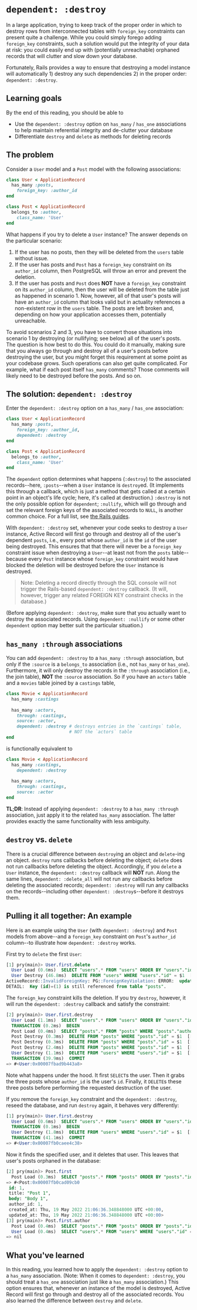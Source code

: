 # `dependent: :destroy`

In a large application, trying to keep track of the proper order in which to
destroy rows from interconnected tables with `foreign_key` constraints can
present quite a challenge. While you could simply forego adding `foreign_key`
constraints, such a solution would put the integrity of your data at risk: you
could easily end up with (potentially unreachable) orphaned records that will
clutter and slow down your database.

Fortunately, Rails provides a way to ensure that destroying a model instance
will automatically 1) destroy any such dependencies 2) in the proper order:
`dependent: :destroy`.

## Learning goals

By the end of this reading, you should be able to

* Use the `dependent: :destroy` option on `has_many` / `has_one` associations to
  help maintain referential integrity and de-clutter your database
* Differentiate `destroy` and `delete` as methods for deleting records

## The problem

Consider a `User` model and a `Post` model with the following associations:

```rb
class User < ApplicationRecord
  has_many :posts,
    foreign_key: :author_id
end

class Post < ApplicationRecord
  belongs_to :author,
    class_name: 'User'
end
```

What happens if you try to delete a `User` instance? The answer depends on the
particular scenario:

1. If the user has no posts, then they will be deleted from the `users` table
   without issue.
2. If the user has posts and `Post` has a `foreign_key` constraint on its
   `author_id` column, then PostgreSQL will throw an error and prevent the
   deletion.
3. If the user has posts and `Post` does **NOT** have a `foreign_key` constraint
   on its `author_id` column, then the user will be deleted from the table just
   as happened in scenario 1. Now, however, all of that user's posts will have
   an `author_id` column that looks valid but in actuality references a
   non-existent row in the `users` table. The posts are left broken and,
   depending on how your application accesses them, potentially unreachable.

To avoid scenarios 2 and 3, you have to convert those situations into scenario 1
by destroying (or nullifying; see below) all of the user's posts. The question
is how best to do this. You could do it manually, making sure that you always go
through and destroy all of a user's posts before destroying the user, but you
might forget this requirement at some point as your codebase grows. Such
operations can also get quite complicated. For example, what if each post itself
`has_many` comments? Those comments will likely need to be destroyed before the
posts. And so on.

## The solution: `dependent: :destroy`

Enter the `dependent: :destroy` option on a `has_many` / `has_one` association:

```rb
class User < ApplicationRecord
  has_many :posts,
    foreign_key: :author_id,
    dependent: :destroy
end

class Post < ApplicationRecord
  belongs_to :author,
    class_name: 'User'
end
```

The `dependent` option determines what happens (`:destroy`) to the associated
records--here, `:posts`--when a `User` instance is `destroy`ed. (It implements
this through a callback, which is just a method that gets called at a certain
point in an object's life cycle; here, it's called at destruction.) `:destroy`
is not the only possible option for `dependent`; `:nullify`, which will go
through and set the relevant foreign keys of the associated records to `NULL`,
is another common choice. For a full list, see [the Rails guides][dependent].

With `dependent: :destroy` set, whenever your code seeks to destroy a `User`
instance, Active Record will first go through and destroy all of the user's
dependent `posts`, i.e., every post whose `author_id` is the `id` of the user
being destroyed. This ensures that that there will never be a `foreign_key`
constraint issue when destroying a `User`--at least not from the `posts`
table--because every `Post` instance whose `foreign_key` constraint would have
blocked the deletion will be destroyed before the `User` instance is destroyed.

> Note: Deleting a record directly through the SQL console will not trigger the
> Rails-based `dependent: :destroy` callback. (It will, however, trigger any
> related FOREIGN KEY constraint checks in the database.)

(Before applying `dependent: :destroy`, make sure that you actually want to
destroy the associated records. Using `dependent: :nullify` or some other
`dependent` option may better suit the particular situation.)

## `has_many :through` associations

You can add `dependent: :destroy` to a `has_many :through` association, but only
if the `:source` is a `belongs_to` association (i.e., not `has_many` or
`has_one`). Furthermore, it will only destroy the records in the `:through`
association (i.e., the join table), **NOT** the `:source` association. So if you
have an `actors` table and a `movies` table joined by a `castings` table,

```rb
class Movie < ApplicationRecord
  has_many :castings
  
  has_many :actors,
    through: :castings,
    source: :actor,
    dependent: :destroy # destroys entries in the `castings` table, 
                        # NOT the `actors` table
end
```

is functionally equivalent to

```rb
class Movie < ApplicationRecord
  has_many :castings,
    dependent: :destroy
  
  has_many :actors,
    through: :castings,
    source: :actor
end
```

**TL;DR**: Instead of applying `dependent: :destroy` to a `has_many :through`
association, just apply it to the related `has_many` association. The latter
provides exactly the same functionality with less ambiguity.

## `destroy` vs. `delete`

There is a crucial difference between `destroy`ing an object and `delete`-ing an
object. `destroy` runs callbacks before deleting the object; `delete` does not
run callbacks before deleting the object. Accordingly, if you `delete` a `User`
instance, the `dependent: :destroy` callback will **NOT** run. Along the same
lines, `dependent: :delete_all` will not run any callbacks before deleting the
associated records; `dependent: :destroy` will run any callbacks on the
records--including other `dependent: :destroy`s--before it destroys them.

## Pulling it all together: An example

Here is an example using the `User` (with `dependent: :destroy`) and `Post`
models from above--and a `foreign_key` constraint on `Post`'s `author_id`
column--to illustrate how `dependent: :destroy` works.

First try to `delete` the first `User`:

```sql
[1] pry(main)> User.first.delete
  User Load (0.6ms)  SELECT "users".* FROM "users" ORDER BY "users"."id" ASC LIMIT $1  [["LIMIT", 1]]
  User Destroy (46.8ms)  DELETE FROM "users" WHERE "users"."id" = $1  [["id", 1]]
ActiveRecord::InvalidForeignKey: PG::ForeignKeyViolation: ERROR:  update or delete on table "users" violates foreign key constraint "fk_rails_04d13ef8c7" on table "posts"
DETAIL:  Key (id)=(1) is still referenced from table "posts".
```

The `foreign_key` constraint kills the deletion. If you try `destroy`, however,
it will run the `dependent: :destroy` callback and satisfy the constraint:

```sql
[2] pry(main)> User.first.destroy
  User Load (1.1ms)  SELECT "users".* FROM "users" ORDER BY "users"."id" ASC LIMIT $1  [["LIMIT", 1]]
  TRANSACTION (0.2ms)  BEGIN
  Post Load (0.4ms)  SELECT "posts".* FROM "posts" WHERE "posts"."author_id" = $1  [["author_id", 1]]
  Post Destroy (0.3ms)  DELETE FROM "posts" WHERE "posts"."id" = $1  [["id", 1]]
  Post Destroy (0.3ms)  DELETE FROM "posts" WHERE "posts"."id" = $1  [["id", 2]]
  Post Destroy (2.4ms)  DELETE FROM "posts" WHERE "posts"."id" = $1  [["id", 3]]
  User Destroy (1.1ms)  DELETE FROM "users" WHERE "users"."id" = $1  [["id", 1]]
  TRANSACTION (39.9ms)  COMMIT
=> #<User:0x00007fbad9b443a8>
```

Note what happens under the hood. It first `SELECT`s the user. Then it grabs the
three posts whose `author_id` is the user's `id`. Finally, it `DELETE`s these
three posts before performing the requested destruction of the user.

If you remove the `foreign_key` constraint and the `dependent: :destroy`, reseed
the database, and run `destroy` again, it behaves very differently:

```sql
[1] pry(main)> User.first.destroy
  User Load (0.6ms)  SELECT "users".* FROM "users" ORDER BY "users"."id" ASC LIMIT $1  [["LIMIT", 1]]
  TRANSACTION (0.1ms)  BEGIN
  User Destroy (1.8ms)  DELETE FROM "users" WHERE "users"."id" = $1  [["id", 1]]
  TRANSACTION (41.1ms)  COMMIT
=> #<User:0x00007fb0caee4c38>
```

Now it finds the specified user, and it deletes that user. This leaves that
user's posts orphaned in the database:

```sql
[2] pry(main)> Post.first
  Post Load (0.3ms)  SELECT "posts".* FROM "posts" ORDER BY "posts"."id" ASC LIMIT $1  [["LIMIT", 1]]
=> #<Post:0x00007fb0cad09cb0
 id: 1,
 title: "Post 1",
 body: "Body 1",
 author_id: 1,
 created_at: Thu, 19 May 2022 21:06:36.348848000 UTC +00:00,
 updated_at: Thu, 19 May 2022 21:06:36.348848000 UTC +00:00>
[3] pry(main)> Post.first.author
  Post Load (0.4ms)  SELECT "posts".* FROM "posts" ORDER BY "posts"."id" ASC LIMIT $1  [["LIMIT", 1]]
  User Load (0.4ms)  SELECT "users".* FROM "users" WHERE "users"."id" = $1 LIMIT $2  [["id", 1], ["LIMIT", 1]]
=> nil
```

## What you've learned

In this reading, you learned how to apply the `dependent: :destroy` option to a
`has_many` association. (Note: When it comes to `dependent: :destroy`, you
should treat a `has_one` association just like a `has_many` association.) This
option ensures that, whenever an instance of the model is destroyed, Active
Record will first go through and destroy all of the associated records. You also
learned the difference between `destroy` and `delete`.

[dependent]: https://guides.rubyonrails.org/association_basics.html#dependent
